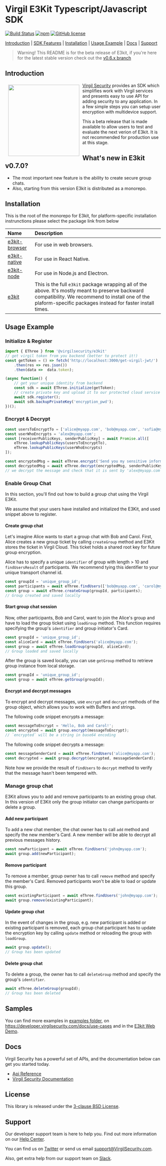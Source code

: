 # Virgil E3Kit Typescript/Javascript SDK

[![Build Status](https://travis-ci.com/VirgilSecurity/e3kit-js.svg?branch=master)](https://travis-ci.com/VirgilSecurity)
[![npm](https://img.shields.io/npm/v/@virgilsecurity/e3kit.svg)](https://www.npmjs.com/package/@virgilsecurity/e3kit)
[![GitHub license](https://img.shields.io/github/license/VirgilSecurity/e3kit-js.svg)](https://github.com/VirgilSecurity/virgil-e3kit-js/blob/master/LICENSE)

[Introduction](#introduction) | [SDK Features](#sdk-features) | [Installation](#installation) | [Usage Example](#usage-example) | [Docs](#docs) | [Support](#support)

> Warning! This README is for the beta release of E3kit, if you're here for the latest stable version check out the [v0.6.x branch](https://github.com/VirgilSecurity/virgil-e3kit-js/tree/v0.6.x)

## Introduction

<a href="https://developer.virgilsecurity.com/docs"><img width="230px" src="https://cdn.virgilsecurity.com/assets/images/github/logos/virgil-logo-red.png" align="left" hspace="10" vspace="6"></a> [Virgil Security](https://virgilsecurity.com) provides an SDK which simplifies work with Virgil services and presents easy to use API for adding security to any application. In a few simple steps you can setup user encryption with multidevice support.

This a beta release that is made available to allow users to test and evaluate the next verion of E3kit. It is not recommended for production use at this stage.

## What's new in E3kit v0.7.0?

* The most important new feature is the ability to create secure group chats.
* Also, starting from this version E3kit is distributed as a monorepo.

## Installation

This is the root of the monorepo for E3kit, for platform-specific installation instrunctions please select the package link from below

| Name | Description |
| :--- | :---------- |
| [e3kit-browser](/packages/e3kit-browser) | For use in web browsers. |
| [e3kit-native](/packages/e3kit-native) | For use in React Native. |
| [e3kit-node](/packages/e3kit-node) | For use in Node.js and Electron. |
| [e3kit](/packages/e3kit) | This is the full `e3kit` package wrapping all of the above. It's mostly meant to preserve backward compatibility. We recommend to install one of the plaform-specific packages instead for faster install times. |

## Usage Example

### Initialize & Register

```javascript
import { EThree } from '@virgilsecurity/e3kit'
// get virgil token from you backend (better to protect it!)
const getToken = () => fetch('http://localhost:3000/get-virgil-jwt/')
    .then(res => res.json())
    .then(data =>  data.token);

(async function() {
    // get your unique identity from backend
    const sdk = await EThree.initialize(getToken);
    // create private key and upload it to our protected cloud service
    await sdk.register();
    await sdk.backupPrivateKey('encryption_pwd');
})();
```

### Encrypt & Decrypt

```javascript
const usersToEncryptTo = ['alice@myapp.com', 'bob@myapp.com', 'sofia@myapp.com'];
const userWhoEncrypts = 'alex@myapp.com';
const [receiverPublicKeys, senderPublicKey] = await Promise.all([
    eThree.lookupPublicKeys(usersToEncryptTo),
    eThree.lookupPublicKeys(userWhoEncrypts)
]);

const encryptedMsg = await eThree.encrypt('Send you my sensitive information!', receiversPublicKeys);
const decryptedMsg = await eThree.decrypt(encryptedMsg, senderPublicKey);
// we decrypt the message and check that it is sent by 'alex@myapp.com'
```

### Enable Group Chat

In this section, you'll find out how to build a group chat using the Virgil E3Kit.

We assume that your users have installed and initialized the E3Kit, and used snippet above to register.


#### Create group chat

Let's imagine Alice wants to start a group chat with Bob and Carol. First, Alice creates a new group ticket by calling `createGroup` method and E3Kit stores the ticket in Virgil Cloud. This ticket holds a shared root key for future group encryption.

Alice has to specify a unique `identifier` of group with length > 10 and `findUsersResult` of participants. We recommend tying this identifier to your unique transport channel id.

```javascript
const groupId = 'unique_group_id';
const participants = await eThree.findUsers(['bob@myapp.com', 'carol@myapp.com']);
const group = await eThree.createGroup(groupId, participants);
// Group created and saved locally
```

#### Start group chat session

Now, other participants, Bob and Carol, want to join the Alice's group and have to load the group ticket using `loadGroup` method. This function requires specifying the group's `identifier` and group initiator's Card.

```javascript
const groupId = 'unique_group_id';
const aliceCard = await eThree.findUsers('alice@myapp.com');
const group = await eThree.loadGroup(groupId, aliceCard);
// Group loaded and saved locally
```

After the group is saved locally, you can use `getGroup` method to retrieve group instance from local storage.

```javascript
const groupId = 'unique_group_id';
const group = await eThree.getGroup(groupId);
```

#### Encrypt and decrypt messages

To encrypt and decrypt messages, use `encrypt` and `decrypt` methods of the group object, which allows you to work with Buffers and strings.

The following code snippet encrypts a message:

```javascript
const messageToEncrypt = 'Hello, Bob and Carol!';
const encrypted = await group.encrypt(messageToEncrypt);
// `encrypted` will be a string in base64 encoding
```

The following code snippet decrypts a message:

```javascript
const messageSenderCard = await eThree.findUsers('alice@myapp.com');
const decrypted = await group.decrypt(encrypted, messageSenderCard);
```
Note how we provide the result of `findUsers` to `decrypt` method to verify that the message hasn't been tempered with.

### Manage group chat

E3Kit allows you to add and remove participants to an existing group chat. In this version of E3Kit only the group initiator can change participants or delete a group.

#### Add new participant

To add a new chat member, the chat owner has to call `add` method and specify the new member's Card. A new member will be able to decrypt all previous messages history.

```javascript
const newParticipant = await eThree.findUsers('john@myapp.com');
await group.add(newParticipant);
```

#### Remove participant

To remove a member, group owner has to call `remove` method and specify the member's Card. Removed participants won't be able to load or update this group.

```javascript
const existingParticipant = await eThree.findUsers('john@myapp.com');
await group.remove(existingParticipant);
```

#### Update group chat

In the event of changes in the group, e.g. new participant is added or existing participant is removed, each group chat participant has to update the encryption key by calling `update` method or reloading the group with `loadGroup`.

```javascript
await group.update();
// Group has been updated
```

#### Delete group chat

To delete a group, the owner has to call `deleteGroup` method and specify the group's `identifier`.

```javascript
await eThree.deleteGroup(groupId);
// Group has been deleted
```

## Samples

You can find more examples in [examples folder](/examples), on https://developer.virgilsecurity.com/docs/use-cases and in the [E3kit Web Demo](https://github.com/VirgilSecurity/demo-e3kit-web).


## Docs
Virgil Security has a powerful set of APIs, and the documentation below can get you started today.

* [Api Reference](https://virgilsecurity.github.io/virgil-e3kit-js/)
* [Virgil Security Documentation][_documentation]

## License
This library is released under the [3-clause BSD License](LICENSE).

## Support
Our developer support team is here to help you. Find out more information on our [Help Center](https://help.virgilsecurity.com).

You can find us on [Twitter](https://twitter.com/VirgilSecurity) or send us email support@VirgilSecurity.com.

Also, get extra help from our support team on [Slack](https://virgilsecurity.com/join-community).

[_virgil_crypto]: https://github.com/VirgilSecurity/virgil-crypto-javascript
[_virgil_sdk]: https://github.com/VirgilSecurity/virgil-sdk-javascript
[_documentation]: https://developer.virgilsecurity.com

